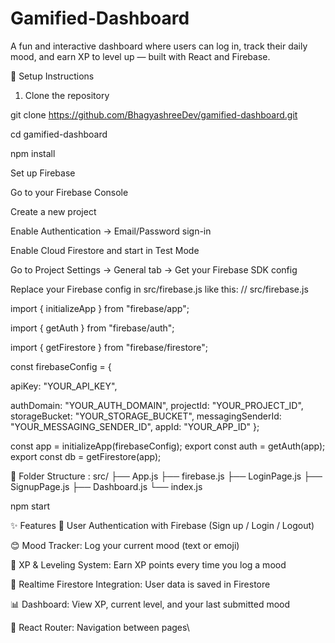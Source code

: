 # Gamified-Dashboard
A fun and interactive dashboard where users can log in, track their daily mood, and earn XP to level up — built with React and Firebase.

🚀 Setup Instructions
1. Clone the repository

git clone https://github.com/BhagyashreeDev/gamified-dashboard.git

cd gamified-dashboard

npm install

Set up Firebase

Go to your Firebase Console

Create a new project

Enable Authentication → Email/Password sign-in

Enable Cloud Firestore and start in Test Mode

Go to Project Settings → General tab → Get your Firebase SDK config

Replace your Firebase config in src/firebase.js like this:
    // src/firebase.js

import { initializeApp } from "firebase/app";

import { getAuth } from "firebase/auth";

import { getFirestore } from "firebase/firestore";

const firebaseConfig = {

  apiKey: "YOUR_API_KEY",
  
  authDomain: "YOUR_AUTH_DOMAIN",
  projectId: "YOUR_PROJECT_ID",
  storageBucket: "YOUR_STORAGE_BUCKET",
  messagingSenderId: "YOUR_MESSAGING_SENDER_ID",
  appId: "YOUR_APP_ID"
};

const app = initializeApp(firebaseConfig);
export const auth = getAuth(app);
export const db = getFirestore(app);

📁 Folder Structure :
src/
├── App.js
├── firebase.js
├── LoginPage.js
├── SignupPage.js
├── Dashboard.js
└── index.js


npm start




✨ Features
🔐 User Authentication with Firebase (Sign up / Login / Logout)

😊 Mood Tracker: Log your current mood (text or emoji)

🌟 XP & Leveling System: Earn XP points every time you log a mood

🔁 Realtime Firestore Integration: User data is saved in Firestore

📊 Dashboard: View XP, current level, and your last submitted mood

🧭 React Router: Navigation between pages\
